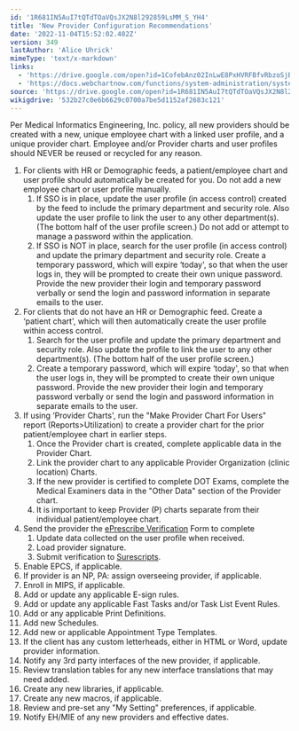 ```yaml
---
id: '1R681IN5AuI7tQTdTOaVQsJX2N8l292859LsMM_S_YH4'
title: 'New Provider Configuration Recommendations'
date: '2022-11-04T15:52:02.402Z'
version: 349
lastAuthor: 'Alice Uhrick'
mimeType: 'text/x-markdown'
links:
  - 'https://drive.google.com/open?id=1CofebAnz02InLwE8PxHVRFBfvRbzoSjBajFEk9RjaJ0'
  - 'https://docs.webchartnow.com/functions/system-administration/system-controls/setting-up-e-prescribers.html'
source: 'https://drive.google.com/open?id=1R681IN5AuI7tQTdTOaVQsJX2N8l292859LsMM_S_YH4'
wikigdrive: '532b27c0e6b6629c0700a7be5d1152af2683c121'
---
```



Per Medical Informatics Engineering, Inc. policy, all new providers should be created with a new, unique employee chart with a linked user profile, and a unique provider chart. Employee and/or Provider charts and user profiles should NEVER be reused or recycled for any reason.

1. For clients with HR or Demographic feeds, a patient/employee chart and user profile should automatically be created for you. Do not add a new employee chart or user profile manually.
   1. If SSO is in place, update the user profile (in access control) created by the feed to include the primary department and security role.  Also update the user profile to link the user to any other department(s). (The bottom half of the user profile screen.) Do not add or attempt to manage a password within the application.
   2. If SSO is NOT in place, search for the user profile (in access control) and update the primary department and security role. Create a temporary password, which will expire ‘today', so that when the user logs in, they will be prompted to create their own unique password. Provide the new provider their login and temporary password verbally or send the login and password information in separate emails to the user.
2. For clients that do not have an HR or Demographic feed. Create a ‘patient chart', which will then automatically create the user profile within access control.
   1. Search for the user profile and update the primary department and security role. Also update the profile to link the user to any other department(s). (The bottom half of the user profile screen.)  
   2. Create a temporary password, which will expire ‘today', so that when the user logs in, they will be prompted to create their own unique password. Provide the new provider their login and temporary password verbally or send the login and password information in separate emails to the user.
3. If using ‘Provider Charts', run the "Make Provider Chart For Users" report (Reports>Utilization) to create a provider chart for the prior patient/employee chart in earlier steps.
   1. Once the Provider chart is created, complete applicable data in the Provider Chart.
   2. Link the provider chart to any applicable Provider Organization (clinic location) Charts.
   3. If the new provider is certified to complete DOT Exams, complete the Medical Examiners data in the "Other Data" section of the Provider chart.
   4. It is important to keep Provider (P) charts separate from their individual patient/employee chart.
4. Send the provider the [ePrescribe Verification](https://drive.google.com/open?id=1CofebAnz02InLwE8PxHVRFBfvRbzoSjBajFEk9RjaJ0) Form to complete
   1. Update data collected on the user profile when received.
   2. Load provider signature.
   3. Submit verification to [Surescripts](https://docs.webchartnow.com/functions/system-administration/system-controls/setting-up-e-prescribers.html).
5. Enable EPCS, if applicable.
6. If provider is an NP, PA: assign overseeing provider, if applicable.
7. Enroll in MIPS, if applicable.
8. Add or update any applicable E-sign rules.
9. Add or update any applicable Fast Tasks and/or Task List Event Rules.
10. Add or any applicable Print Definitions.
11. Add new Schedules.
12. Add new or applicable Appointment Type Templates.
13. If the client has any custom letterheads, either in HTML or Word, update provider information.
14. Notify any 3rd party interfaces of the new provider, if applicable.
15. Review translation tables for any new interface translations that may need added.
16. Create any new libraries, if applicable.
17. Create any new macros, if applicable.
18. Review and pre-set any "My Setting" preferences, if applicable.
19. Notify EH/MIE of any new providers and effective dates.


